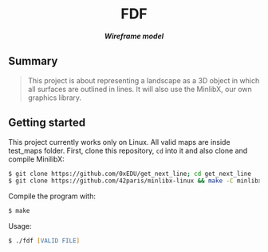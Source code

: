 <h1 align="center">
	FDF
</h1>

<p align="center">
	<b><i>Wireframe model</i></b><br>
</p>

## Summary
> This project is about representing a landscape as a 3D object in which all surfaces are outlined in lines.
> It will also use the MinlibX, our own graphics library.

## Getting started
This project currently works only on Linux.
All valid maps are inside test_maps folder.
First, clone this repository, `cd` into it and also clone and compile MinilibX:

```zsh
$ git clone https://github.com/0xEDU/get_next_line; cd get_next_line
$ git clone https://github.com/42paris/minlibx-linux && make -C minlibx-linux
```

Compile the program with:

```zsh
$ make
```

Usage:

```zsh
$ ./fdf [VALID FILE]
```
